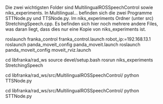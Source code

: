 Die zwei wichtigsten Folder sind MultilingualROSSpeechControl sowie niks_experiments. In Multilingual... befinden sich die zwei Programme STTNode.py und TTSNode.py. Im niks_experiments Ordner (unter src) StretchingSpeech.cpp. Es befinden sich hier noch mehrere andere Files, was daran liegt, dass dies nur eine Kopie von niks_experiments ist.

roslaunch franka_control franka_control.launch robot_ip:=192.168.13.1
roslaunch panda_moveit_config panda_moveit.launch
roslaunch panda_moveit_config moveit_rviz.launch


cd libfranka/rad_ws
source devel/setup.bash
rosrun niks_experiments StretchingSpeech




cd libfranka/rad_ws/src/MultilingualROSSpeechControl/
python TTSNode.py

cd libfranka/rad_ws/src/MultilingualROSSpeechControl/
python STTNode.py
